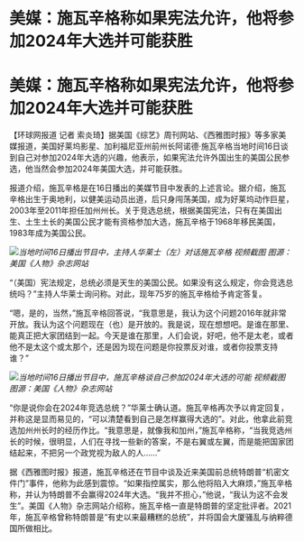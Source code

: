# 美媒：施瓦辛格称如果宪法允许，他将参加2024年大选并可能获胜

# 美媒：施瓦辛格称如果宪法允许，他将参加2024年大选并可能获胜

【环球网报道 记者
索炎琦】据美国《综艺》周刊网站、《西雅图时报》等多家美媒报道，美国好莱坞影星、加利福尼亚州前州长阿诺德·施瓦辛格当地时间16日谈到自己对参加2024年大选的兴趣，他表示，如果宪法允许外国出生的美国公民参选，他当然会参加2024年美国大选，并可能获胜。

报道介绍，施瓦辛格是在16日播出的美媒节目中发表的上述言论。据介绍，施瓦辛格出生于奥地利，以健美运动员出道，后只身闯荡美国，成为好莱坞动作巨星，2003年至2011年担任加州州长。关于竞选总统，根据美国宪法，只有在美国出生、土生土长的美国公民才能有资格参加大选，施瓦辛格于1968年移民美国，1983年成为美国公民。

![](https://inews.gtimg.com/om_bt/ORbParXLfeK8n3KRtO2AlqK36lswn9VMu5C_wgMxPWMB0AA/1000)_当地时间16日播出节目中，主持人华莱士（左）对话施瓦辛格
视频截图 图源：美国《人物》杂志网站_

“（美国）宪法规定，总统必须是天生的美国公民。如果没有这么规定，你会竞选总统吗？”主持人华莱士询问称。对此，现年75岁的施瓦辛格给予肯定答复。

“嗯，是的，当然，”施瓦辛格回答说，“我意思是，我认为这个问题2016年就非常开放。我认为这个问题现在（也）是开放的。我是说，现在想想吧。是谁在那里、能真正把大家团结到一起。今天是谁在那里，人们会说，好吧，他不是太老，或者他不是太这个或太那个，还是因为现在问题是你投票反对谁，或者你投票支持谁？”

![](https://inews.gtimg.com/om_bt/OKsBE9ZWu-553ZGAy0l4OFJnOEYlf59W3Qy52WIEy1yjMAA/1000)_当地时间16日播出节目中，施瓦辛格谈自己参加2024年大选的可能
视频截图 图源：美国《人物》杂志网站_

“你是说你会在2024年竞选总统？”华莱士确认道。施瓦辛格再次予以肯定回复，并称这是显而易见的，“可以清楚看到自己是怎样赢得大选的”。对此，他拿此前竞选加州州长时的经历作比。“我意思是，就像我和加州，”施瓦辛格称，“当我竞选州长的时候，很明显，人们在寻找一些新的答案，不是右翼或左翼，而是能把国家团结起来，不把另一个政党视为敌人的人……”

据《西雅图时报》报道，施瓦辛格还在节目中谈及近来美国前总统特朗普“机密文件门”事件，他称为此感到震惊。“如果指控属实，那么他将陷入大麻烦，”施瓦辛格称，并认为特朗普不会赢得2024年大选。“我并不担心，”他说，“我认为这不会发生”。美国《人物》杂志网站介绍称，施瓦辛格一直是特朗普的坚定批评者。2021年，施瓦辛格曾称特朗普是“有史以来最糟糕的总统”，并将国会大厦骚乱与纳粹德国所做相比。

